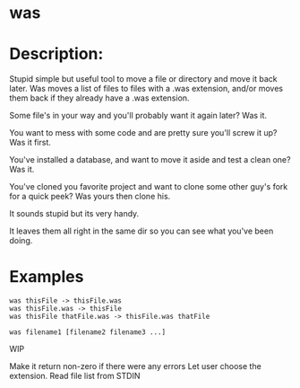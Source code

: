 was
===


Description:
============

Stupid simple but useful tool to move a file or directory and move it back later.
Was moves a list of files to files with a .was extension, and/or moves them back if they already have a .was extension.

Some file's in your way and you'll probably want it again later?  Was it.

You want to mess with some code and are pretty sure you'll screw it up?  Was it first.

You've installed a database, and want to move it aside and test a clean one?  Was it.

You've cloned you favorite project and want to clone some other guy's fork for a quick peek?  Was yours then clone his.

It sounds stupid but its very handy.

It leaves them all right in the same dir so you can see what you've been doing.

Examples
========

    was thisFile -> thisFile.was
    was thisFile.was -> thisFile
    was thisFile thatFile.was -> thisFile.was thatFile

    was filename1 [filename2 filename3 ...]

WIP

Make it return non-zero if there were any errors
Let user choose the extension.
Read file list from STDIN

